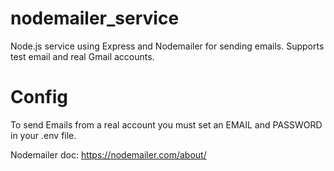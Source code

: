# nodemailer_service
Node.js service using Express and Nodemailer for sending emails. Supports test email and real Gmail accounts.

# Config

To send Emails from a real account you must set an EMAIL and PASSWORD in your .env file.

Nodemailer doc: https://nodemailer.com/about/
